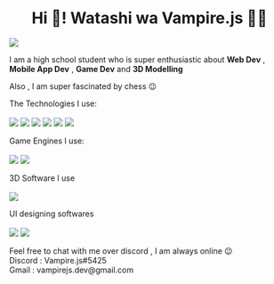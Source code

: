 <h1 align="center">Hi 👋! Watashi wa Vampire.js 🧛‍♂️</h1>

<img src="https://user-images.githubusercontent.com/103945371/164713542-f64b9d5d-1c4b-48a2-872f-8d16c33df1c1.svg"/>

<p >I am a high school student who is super enthusiastic about  <strong>Web Dev</strong> , <strong>Mobile App Dev</strong> , <strong>Game Dev</strong> and <strong>3D Modelling</strong> </p>
<p >Also , I am super fascinated by chess 😉</p>
<p > The Technologies I use: <br/></br/>
<img src="https://img.shields.io/badge/react-%2320232a.svg?style=for-the-badge&logo=react&logoColor=%2361DAFB"/>
  <img src="https://img.shields.io/badge/vuejs-%2335495e.svg?style=for-the-badge&logo=vuedotjs&logoColor=%234FC08D"/>
  <img src="https://img.shields.io/badge/svelte-%23f1413d.svg?style=for-the-badge&logo=svelte&logoColor=white"/>
  <img src="https://img.shields.io/badge/threejs-black?style=for-the-badge&logo=three.js&logoColor=white"/>
  <img src="https://img.shields.io/badge/Electron-191970?style=for-the-badge&logo=Electron&logoColor=white"/>
  <img src="https://img.shields.io/badge/Quasar-16B7FB?style=for-the-badge&logo=quasar&logoColor=black"/>
</p>

<p >Game Engines I use: <br/></br/>
<img src="https://img.shields.io/badge/GODOT-%23FFFFFF.svg?style=for-the-badge&logo=godot-engine"/>
  <img src="https://img.shields.io/badge/unity-%23000000.svg?style=for-the-badge&logo=unity&logoColor=white"/>
</p>

<p > 3D Software I use <br/></br/>
<img src="https://img.shields.io/badge/blender-%23F5792A.svg?style=for-the-badge&logo=blender&logoColor=white"/>
</p>

<p > UI designing softwares <br/></br/>
<img src="https://img.shields.io/badge/figma-%23F24E1E.svg?style=for-the-badge&logo=figma&logoColor=white"/>
<img src="https://img.shields.io/badge/Adobe%20XD-470137?style=for-the-badge&logo=Adobe%20XD&logoColor=#FF61F6"/>
</p>

<p>
Feel free to chat with me over discord , I am always online 😉 
  </br>
  Discord : Vampire.js#5425 </br>
  Gmail : vampirejs.dev@gmail.com
</p>
